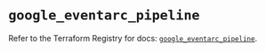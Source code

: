 # `google_eventarc_pipeline`

Refer to the Terraform Registry for docs: [`google_eventarc_pipeline`](https://registry.terraform.io/providers/hashicorp/google/6.36.1/docs/resources/eventarc_pipeline).
